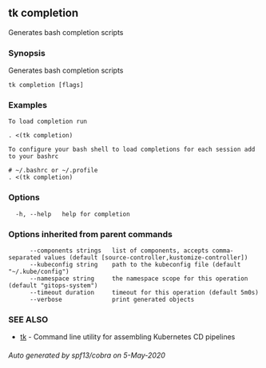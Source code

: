 ## tk completion

Generates bash completion scripts

### Synopsis

Generates bash completion scripts

```
tk completion [flags]
```

### Examples

```
To load completion run

. <(tk completion)

To configure your bash shell to load completions for each session add to your bashrc

# ~/.bashrc or ~/.profile
. <(tk completion)

```

### Options

```
  -h, --help   help for completion
```

### Options inherited from parent commands

```
      --components strings   list of components, accepts comma-separated values (default [source-controller,kustomize-controller])
      --kubeconfig string    path to the kubeconfig file (default "~/.kube/config")
      --namespace string     the namespace scope for this operation (default "gitops-system")
      --timeout duration     timeout for this operation (default 5m0s)
      --verbose              print generated objects
```

### SEE ALSO

* [tk](tk.md)	 - Command line utility for assembling Kubernetes CD pipelines

###### Auto generated by spf13/cobra on 5-May-2020
